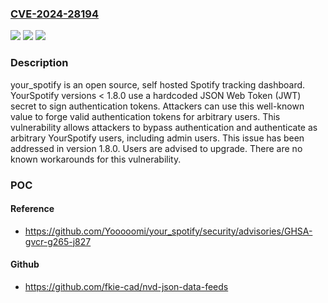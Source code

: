 ### [CVE-2024-28194](https://cve.mitre.org/cgi-bin/cvename.cgi?name=CVE-2024-28194)
![](https://img.shields.io/static/v1?label=Product&message=your_spotify&color=blue)
![](https://img.shields.io/static/v1?label=Version&message=%3D%20%3C%201.8.0%20&color=brighgreen)
![](https://img.shields.io/static/v1?label=Vulnerability&message=CWE-798%3A%20Use%20of%20Hard-coded%20Credentials&color=brighgreen)

### Description

your_spotify is an open source, self hosted Spotify tracking dashboard. YourSpotify versions < 1.8.0 use a hardcoded JSON Web Token (JWT) secret to sign authentication tokens. Attackers can use this well-known value to forge valid authentication tokens for arbitrary users. This vulnerability allows attackers to bypass authentication and authenticate as arbitrary YourSpotify users, including admin users. This issue has been addressed in version 1.8.0. Users are advised to upgrade. There are no known workarounds for this vulnerability.

### POC

#### Reference
- https://github.com/Yooooomi/your_spotify/security/advisories/GHSA-gvcr-g265-j827

#### Github
- https://github.com/fkie-cad/nvd-json-data-feeds

